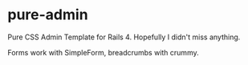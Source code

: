 pure-admin
==========

Pure CSS Admin Template for Rails 4. Hopefully I didn't miss anything.

Forms work with SimpleForm, breadcrumbs with crummy.
